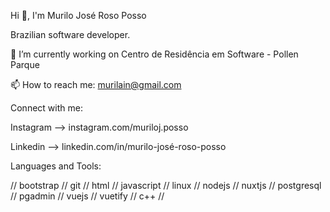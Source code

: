 Hi 👋, I'm Murilo José Roso Posso

Brazilian software developer.

🔭 I’m currently working on Centro de Residência em Software - Pollen Parque

📫 How to reach me: murilain@gmail.com

Connect with me:

Instagram --> instagram.com/muriloj.posso

Linkedin --> linkedin.com/in/murilo-josé-roso-posso

Languages and Tools:

// bootstrap // git // html // javascript // linux // nodejs // nuxtjs // postgresql // pgadmin // vuejs // vuetify // c++ //
